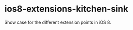 ios8-extensions-kitchen-sink
============================

Show case for the different extension points in iOS 8.
